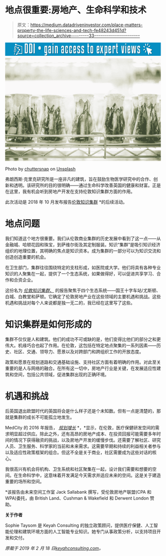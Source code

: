 # 地点很重要:房地产、生命科学和技术

> 原文：<https://medium.datadriveninvestor.com/place-matters-property-the-life-sciences-and-tech-fe48243d451d?source=collection_archive---------33----------------------->

[![](img/c67bb6244e891913febbc6f9ea9f1451.png)](http://www.track.datadriveninvestor.com/1B9E)![](img/2e8c0a560a61c788361adf8e8e72f12d.png)

Photo by [chuttersnap](https://unsplash.com/photos/UmncJq4KPcA?utm_source=unsplash&utm_medium=referral&utm_content=creditCopyText) on [Unsplash](https://unsplash.com/search/photos/laboratory?utm_source=unsplash&utm_medium=referral&utm_content=creditCopyText)

弗朗西斯·克里克研究所是一座非凡的建筑，旨在鼓励生物医学研究中的合作、创新和透明。该研究所的目的很明确——通过生命科学改善英国的健康和财富。正是在这里，我有机会听到房地产开发在支持伦敦知识集群方面的作用。

此次活动是 2018 年 10 月发布报告[伦敦知识集群](http://merchantland.co.uk/londons-knowledge-clusters-briefing/) *的后续活动。

# 地点问题

我们知道这个地方很重要。我们从伦敦商业集群的历史发展中看到了这一点——从金融城、哈顿花园和珠宝，到萨维尔街及其定制服装。知识“集群”是吸引知识经济组织的地理位置，其明确的焦点是知识资本。成为集群的一部分可以为知识交流和创造创造重要的机会。

在卫生部门，集群往往围绕特定的支柱形成，如医院或大学。他们将具有各种专业知识的人聚集在一起，提供了一个生态系统，如果做得好，可以促进共享学习、合作和合资企业。

这份名为 [*伦敦知识集群、*](http://citypropertyassociation.com/londons-knowledge-clusters/) 的报告聚焦于四个生态系统——国王十字车站/尤斯顿、白城、白教堂和萨顿。它确定了伦敦房地产业在这些领域的主要机遇和挑战。这些机遇和挑战对每个人来说都是独一无二的，我已经在这里写了这些。

# 知识集群是如何形成的

集群不仅仅是人和建筑。他们的成功不可或缺的是，他们变得比他们的部分之和更伟大。机缘巧合也起了作用。在伦敦，这包括在特定地点聚集的一系列因素——历史、社区、交通、领导力、愿景以及对跨部门和跨组织工作的开放态度。

政策和愿景在规划道路和交通基础设施、支持社区方面有着明确的作用。对此至关重要的是人与网络的融合。在所有这一切中，房地产行业是关键，在发展适应性建筑和空间，包括公共领域，促进集群出现的正确环境。

# 机遇和挑战

后英国退出欧盟时代的英国将会是什么样子还是个未知数。但有一点是清楚的，那就是集群的成长不可能孤立地发生。

MedCity 的 2016 年报告， [*规划增长*](http://www.medcityhq.com/wp-content/uploads/2016/05/MedCity-Planning-for-Growth-Demand-for-Healthcare-RnD-Space-in-London-March-2016-1.pdf) *，*显示，在伦敦，医疗保健研发空间的需求明显超过供应。除此之外，还有高昂的房地产成本、在投资回报可能需要多年时间的情况下获得融资的挑战，以及房地产开发的缓慢步伐。还需要了解社区、研究人员、卫生服务、科学家的当前和未来需求。这需要早期和持续的利益相关者参与以及适应性政策框架的组合。但这不全是关于商业，社区需要成为这些对话的核心。

我很高兴有机会将机构、卫生系统和社区聚集在一起，设计我们需要和想要的空间。在生命科学中，这意味着开发满足今天需求并适应未来的空间。这是关于建造重要的场所和空间。

*该报告由未来空间工作室 Jack Sallabank 撰写，受伦敦房地产联盟(CPA 和 WPA)委托，由 British Land、Cushman & Wakefield 和 Derwent London 赞助。

**关于作者**

Sophie Taysom 是 Keyah Consulting 的独立政策顾问，提供医疗保健、人工智能伦理和建筑环境方面的人工智能专业知识。她专门从事政策分析，以支持项目开发和交付。

*原载于 2019 年 2 月 18 日*[*keyahconsulting.com*](http://keyahconsulting.com/place-matters-property-life-sciences-and-tech/)*。*